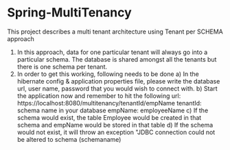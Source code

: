 # Spring-MultiTenancy

This project describes a multi tenant architecture using Tenant per SCHEMA approach

1) In this approach, data for one particular tenant will always go into a particular schema. The database is shared amongst all the tenants but there is one schema per tenant.
2) In order to get this working, following needs to be done
   a) In the hibernate config & application properties file, please write the database url, user name, password that you would wish to connect with. </n>
   b) Start the application now and remember to hit the following url: https://localhost:8080/multitenancy/tenantId/empName
   tenantId: schema name in your database
   empName: employeeName
   c) If the schema would exist, the table Employee would be created in that schema and empName would be stored in that table
   d) If the schema would not exist, it will throw an exception "JDBC connection could not be altered to schema (schemaname)


